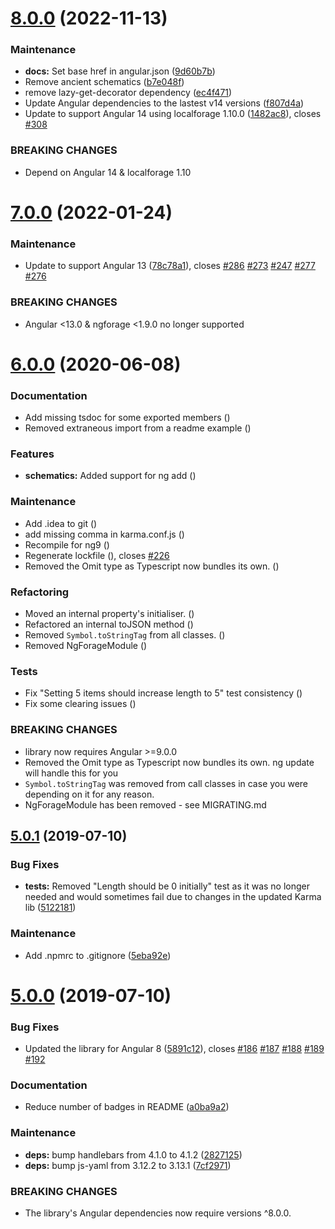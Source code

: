 # [8.0.0](https://github.com/Alorel/ngforage/compare/7.0.0...8.0.0) (2022-11-13)


### Maintenance

* **docs:** Set base href in angular.json ([9d60b7b](https://github.com/Alorel/ngforage/commit/9d60b7b555056049d59053fa72ec4d0f0b57f81f))
* Remove ancient schematics ([b7e048f](https://github.com/Alorel/ngforage/commit/b7e048fa86c8a48cb04f083b4252cd6bc23184c0))
* remove lazy-get-decorator dependency ([ec4f471](https://github.com/Alorel/ngforage/commit/ec4f4717bc1dc538d9865532f4e1138a97c27b6b))
* Update Angular dependencies to the lastest v14 versions ([f807d4a](https://github.com/Alorel/ngforage/commit/f807d4a725778f27f1623b009bfc5f95dc9bab78))
* Update to support Angular 14 using localforage 1.10.0 ([1482ac8](https://github.com/Alorel/ngforage/commit/1482ac8673fdec25e5325125dda4886a56dab57f)), closes [#308](https://github.com/Alorel/ngforage/issues/308)


### BREAKING CHANGES

* Depend on Angular 14 & localforage 1.10

# [7.0.0](https://github.com/Alorel/ngforage/compare/6.0.0...7.0.0) (2022-01-24)


### Maintenance

* Update to support Angular 13 ([78c78a1](https://github.com/Alorel/ngforage/commit/78c78a1d39a9e2030b0bd9ecfc3691bdca2c350c)), closes [#286](https://github.com/Alorel/ngforage/issues/286) [#273](https://github.com/Alorel/ngforage/issues/273) [#247](https://github.com/Alorel/ngforage/issues/247) [#277](https://github.com/Alorel/ngforage/issues/277) [#276](https://github.com/Alorel/ngforage/issues/276)


### BREAKING CHANGES

* Angular <13.0 & ngforage <1.9.0 no longer supported

# [6.0.0](https://github.com/Alorel/ngforage/compare/5.0.1...6.0.0) (2020-06-08)


### Documentation

* Add missing tsdoc for some exported members ([](https://github.com/Alorel/ngforage/commit/442be19))
* Removed extraneous import from a readme example ([](https://github.com/Alorel/ngforage/commit/a5619c0))


### Features

* **schematics:** Added support for ng add ([](https://github.com/Alorel/ngforage/commit/f4af048))


### Maintenance

* Add .idea to git ([](https://github.com/Alorel/ngforage/commit/96f654c))
* add missing comma in karma.conf.js ([](https://github.com/Alorel/ngforage/commit/99318f3))
* Recompile for ng9 ([](https://github.com/Alorel/ngforage/commit/652e124))
* Regenerate lockfile ([](https://github.com/Alorel/ngforage/commit/95c8df7)), closes [#226](https://github.com/Alorel/ngforage/issues/226)
* Removed the Omit type as Typescript now bundles its own. ([](https://github.com/Alorel/ngforage/commit/2753a62))


### Refactoring

* Moved an internal property's initialiser. ([](https://github.com/Alorel/ngforage/commit/2486707))
* Refactored an internal toJSON method ([](https://github.com/Alorel/ngforage/commit/e255c02))
* Removed `Symbol.toStringTag` from all classes. ([](https://github.com/Alorel/ngforage/commit/701c7a3))
* Removed NgForageModule ([](https://github.com/Alorel/ngforage/commit/e419759))


### Tests

* Fix "Setting 5 items should increase length to 5" test consistency ([](https://github.com/Alorel/ngforage/commit/3d134de))
* Fix some clearing issues ([](https://github.com/Alorel/ngforage/commit/52e2161))


### BREAKING CHANGES

* library now requires Angular >=9.0.0
* Removed the Omit type as Typescript now bundles its own. ng update will handle this for you
* `Symbol.toStringTag` was removed from call classes in case you were depending on it for any reason.
* NgForageModule has been removed - see MIGRATING.md

## [5.0.1](https://github.com/Alorel/ngforage/compare/5.0.0...5.0.1) (2019-07-10)


### Bug Fixes

* **tests:** Removed "Length should be 0 initially" test as it was no longer needed and would sometimes fail due to changes in the updated Karma lib ([5122181](https://github.com/Alorel/ngforage/commit/5122181))


### Maintenance

* Add .npmrc to .gitignore ([5eba92e](https://github.com/Alorel/ngforage/commit/5eba92e))

# [5.0.0](https://github.com/Alorel/ngforage/compare/4.0.3...5.0.0) (2019-07-10)


### Bug Fixes

* Updated the library for Angular 8 ([5891c12](https://github.com/Alorel/ngforage/commit/5891c12)), closes [#186](https://github.com/Alorel/ngforage/issues/186) [#187](https://github.com/Alorel/ngforage/issues/187) [#188](https://github.com/Alorel/ngforage/issues/188) [#189](https://github.com/Alorel/ngforage/issues/189) [#192](https://github.com/Alorel/ngforage/issues/192)


### Documentation

* Reduce number of badges in README ([a0ba9a2](https://github.com/Alorel/ngforage/commit/a0ba9a2))


### Maintenance

* **deps:** bump handlebars from 4.1.0 to 4.1.2 ([2827125](https://github.com/Alorel/ngforage/commit/2827125))
* **deps:** bump js-yaml from 3.12.2 to 3.13.1 ([7cf2971](https://github.com/Alorel/ngforage/commit/7cf2971))


### BREAKING CHANGES

* The library's Angular dependencies now require versions ^8.0.0.

